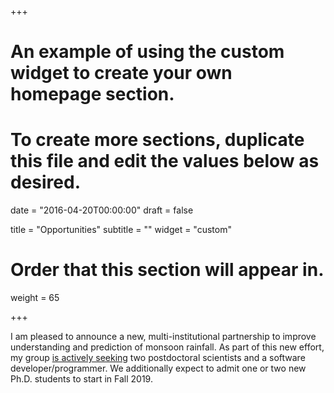 +++
# An example of using the custom widget to create your own homepage section.
# To create more sections, duplicate this file and edit the values below as desired.

date = "2016-04-20T00:00:00"
draft = false

title = "Opportunities"
subtitle = ""
widget = "custom"

# Order that this section will appear in.
weight = 65

+++

I am pleased to announce a new, multi-institutional partnership to improve understanding and prediction of monsoon rainfall.  As part of this new effort, my group [is actively seeking](/opportunities/) two postdoctoral scientists and a software developer/programmer.  We additionally expect to admit one or two new Ph.D. students to start in Fall 2019.
 
